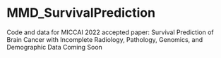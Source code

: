 # MMD_SurvivalPrediction
Code and data for MICCAI 2022 accepted paper: Survival Prediction of Brain Cancer with Incomplete Radiology, Pathology, Genomics, and Demographic Data 
Coming Soon
